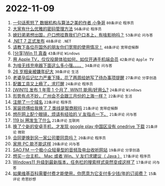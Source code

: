 # 2022-11-09

1. [一句话惹怒了 数据机构与算法之美的作者 小争哥](https://www.v2ex.com/t/893803) `80条评论` `程序员`
1. [大家有什么优雅的密码管理方法](https://www.v2ex.com/t/893857) `56条评论` `程序员`
1. [媳妇弟弟想出国，户口想挂靠我们户口本上，有啥影响吗？](https://www.v2ex.com/t/893805) `53条评论` `问与答`
1. [.NET 7 正式发布](https://www.v2ex.com/t/893739) `48条评论` `.NET`
1. [请教下各位在国外的朋友你们宽带的使用情况！](https://www.v2ex.com/t/893786) `48条评论` `宽带症候群`
1. [[分享]Win 11 真香](https://www.v2ex.com/t/893847) `43条评论` `Windows`
1. [用 Apple TV，仅仅投屏体验如何，如仅开通手机端会员](https://www.v2ex.com/t/893774) `42条评论` `Apple TV`
1. [为啥无线充电器下面这么多小强。。。。](https://www.v2ex.com/t/893752) `34条评论` `问与答`
1. [26 岁相亲被嫌年纪大](https://www.v2ex.com/t/893863) `30条评论` `生活`
1. [老婆孕后记忆力严重下降，花了两周给她写了待办事项提醒](https://www.v2ex.com/t/893873) `27条评论` `分享创造`
1. [配置工具又上瘾了，求打醒](https://www.v2ex.com/t/893891) `24条评论` `程序员`
1. [[WIN11] 发布 1 年零 1 个月了, WIN11 能用/好用么?](https://www.v2ex.com/t/893869) `24条评论` `Windows`
1. [形势有点不妙，广州会不会跟三月份的上海一样？](https://www.v2ex.com/t/893896) `22条评论` `生活`
1. [注册了一个域名](https://www.v2ex.com/t/893835) `22条评论` `程序员`
1. [家装师傅给我换了 7 类线是智商税吗](https://www.v2ex.com/t/893852) `21条评论` `宽带症候群`
1. [想在网上配个眼镜，烦请有经验的 V 友指点一下。](https://www.v2ex.com/t/893828) `21条评论` `问与答`
1. [119 bi 圈发生了什么](https://www.v2ex.com/t/893753) `21条评论` `互联网`
1. [换了个新的安卓手机，才发现 google play 中国区没有 onedrive 下载](https://www.v2ex.com/t/893738) `21条评论` `微软`
1. [合同更换到另一家公司要同意吗？](https://www.v2ex.com/t/893879) `20条评论` `程序员`
1. [家用 PC 能不能这样](https://www.v2ex.com/t/893807) `20条评论` `问与答`
1. [SAO.FM 一个极小众轻量型的音频及电台收听网站](https://www.v2ex.com/t/893779) `19条评论` `分享创造`
1. [想买一台主机， Mac 或者 Win。V 友们求建议（ Java ）](https://www.v2ex.com/t/893791) `17条评论` `程序员`
1. [Windows11 升级到最新版本，任务栏的搜索样式突然变成这样了](https://www.v2ex.com/t/893782) `17条评论` `问与答`
1. [如果维基百科需要付费才能使用，你愿意为它支付多少钱/年的订阅费？](https://www.v2ex.com/t/893761) `15条评论` `奇思妙想`

